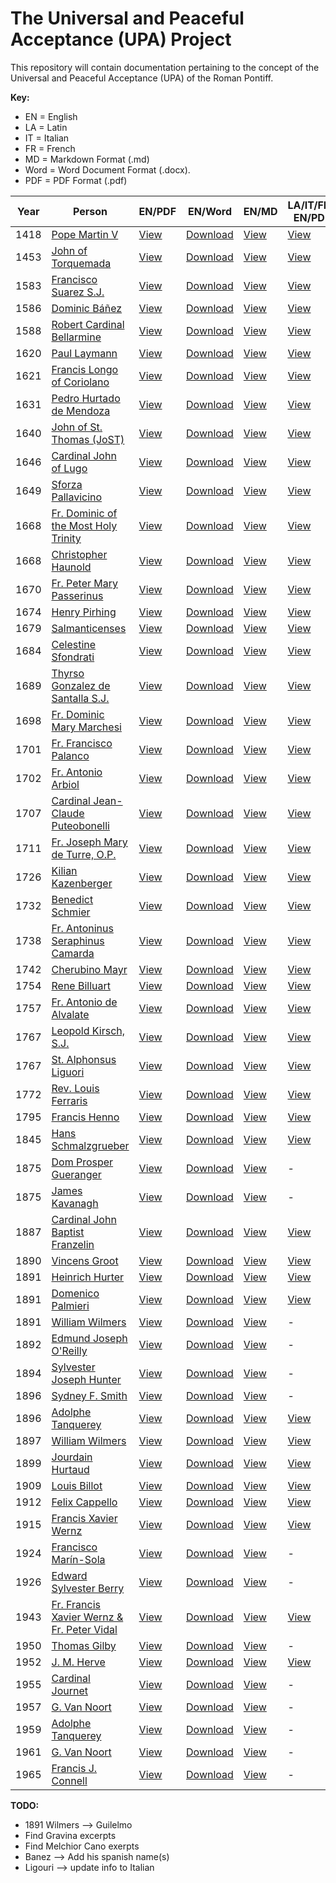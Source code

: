 # The Universal and Peaceful Acceptance (UPA) Project

This repository will contain documentation pertaining to the concept of the Universal and Peaceful Acceptance (UPA) of the Roman Pontiff.

**Key:** 
- EN = English
- LA = Latin
- IT = Italian
- FR = French
- MD = Markdown Format (.md)
- Word = Word Document Format (.docx).
- PDF = PDF Format (.pdf)

| Year | Person       | EN/PDF | EN/Word | EN/MD | LA/IT/FR-EN/PDF | LA/IT/FR-EN/Word | Source |
|-------|--------------|--------|---------|-------|-----------|------------|--------|
| 1418  | [Pope Martin V](https://github.com/TreadingTheTiber/UPA/tree/main/1418%20Pope%20Martin%20V) | [View](https://github.com/TreadingTheTiber/UPA/blob/main/1418%20Pope%20Martin%20V/1418_Pope_Martin_EN.pdf) | [Download](https://github.com/TreadingTheTiber/UPA/raw/refs/heads/main/1418%20Pope%20Martin%20V/1418_Pope_Martin_EN.docx) | [View](https://github.com/TreadingTheTiber/UPA/blob/main/1418%20Pope%20Martin%20V/1418_Pope_Martin_EN.md) | [View](https://github.com/TreadingTheTiber/UPA/blob/main/1418%20Pope%20Martin%20V/1418_Pope_Martin_LA_EN.pdf) | [Download](https://github.com/TreadingTheTiber/UPA/raw/refs/heads/main/1418%20Pope%20Martin%20V/1418_Pope_Martin_LA_EN.docx) | [View](https://archive.org/details/04672031.4.emory.edu/page/667/mode/2up?view=theater) |
| 1453  | [John of Torquemada](https://github.com/TreadingTheTiber/UPA/tree/main/1453%20Turrecremata) | [View](https://github.com/TreadingTheTiber/UPA/blob/main/1453%20Turrecremata/1453_Turrecremata_EN.pdf) | [Download](https://github.com/TreadingTheTiber/UPA/raw/refs/heads/main/1453%20Turrecremata/1453_Turrecremata_EN.docx) | [View](https://github.com/TreadingTheTiber/UPA/blob/main/1453%20Turrecremata/1453_Turrecremata_EN.md) | [View](https://github.com/TreadingTheTiber/UPA/blob/main/1453%20Turrecremata/1453_Turrecremata_LA_EN.pdf) | [Download](https://github.com/TreadingTheTiber/UPA/raw/refs/heads/main/1453%20Turrecremata/1453_Turrecremata_LA_EN.docx) | [View](https://archive.org/details/bub_gb_GWP6pAt-ctEC/page/n779/mode/2up?view=theater) |
| 1583  | [Francisco Suarez S.J.](https://github.com/TreadingTheTiber/UPA/tree/main/1583%20Suarez) | [View](https://github.com/TreadingTheTiber/UPA/blob/main/1583%20Suarez/1583_Suarez_EN.pdf) | [Download](https://github.com/TreadingTheTiber/UPA/raw/refs/heads/main/1583%20Suarez/1583_Suarez_EN.docx) | [View](https://github.com/TreadingTheTiber/UPA/blob/main/1583%20Suarez/1583_Suarez_EN.md) | [View](https://github.com/TreadingTheTiber/UPA/blob/main/1583%20Suarez/1583_Suarez_LA_EN.pdf) | [Download](https://github.com/TreadingTheTiber/UPA/raw/refs/heads/main/1583%20Suarez/1583_Suarez_LA_EN.docx) | [View](https://www.google.com/books/edition/R_p_Francisci_Suarez_Opera_omnia/aCcNAAAAYAAJ?hl=en&gbpv=1&pg=PA161&printsec=frontcover) |
| 1586  | [Dominic Báñez](https://github.com/TreadingTheTiber/UPA/tree/main/1586%20Banez) | [View](https://github.com/TreadingTheTiber/UPA/blob/main/1586%20Banez/1586_Banzez_EN.pdf) | [Download](https://github.com/TreadingTheTiber/UPA/raw/refs/heads/main/1586%20Banez/1586_Banzez_EN.docx) | [View](https://github.com/TreadingTheTiber/UPA/blob/main/1586%20Banez/1586_Banzez_EN.md) | [View](https://github.com/TreadingTheTiber/UPA/blob/main/1586%20Banez/1586_Banzez_LA_EN.pdf) | [Download](https://github.com/TreadingTheTiber/UPA/raw/refs/heads/main/1586%20Banez/1586_Banzez_LA_EN.docx) | [View](https://www.google.com/books/edition/Commentaria_in_Secumdam_Secundae_D_Thoma/q3PKIqSVbn4C?hl=en&gbpv=1&pg=PA127&printsec=frontcover) |
| 1588  | [Robert Cardinal Bellarmine](https://github.com/TreadingTheTiber/UPA/tree/main/1588%20Bellarmine) | [View](https://github.com/TreadingTheTiber/UPA/blob/main/1588%20Bellarmine/1588_Bellarmine_EN.pdf) | [Download](https://github.com/TreadingTheTiber/UPA/raw/refs/heads/main/1588%20Bellarmine/1588_Bellarmine_EN.docx) | [View](https://github.com/TreadingTheTiber/UPA/blob/main/1588%20Bellarmine/1588_Bellarmine_EN.md) | [View](https://github.com/TreadingTheTiber/UPA/blob/main/1588%20Bellarmine/1588_Bellarmine_LA_EN.pdf) | [Download](https://github.com/TreadingTheTiber/UPA/raw/refs/heads/main/1588%20Bellarmine/1588_Bellarmine_LA_EN.docx) | [View](https://www.google.com/books/edition/4_De_controversiis/XDkAAAAAYAAJ?hl=en&gbpv=1&pg=PA491&printsec=frontcover) |
| 1620  | [Paul Laymann](https://github.com/TreadingTheTiber/UPA/tree/main/1620%20Laymann) | [View](https://github.com/TreadingTheTiber/UPA/blob/main/1620%20Laymann/1620_Laymann_EN.pdf) | [Download](https://github.com/TreadingTheTiber/UPA/raw/refs/heads/main/1620%20Laymann/1620_Laymann_EN.docx) | [View](https://github.com/TreadingTheTiber/UPA/blob/main/1620%20Laymann/1620_Laymann_EN.md) | [View](https://github.com/TreadingTheTiber/UPA/blob/main/1620%20Laymann/1620_Laymann_LA_EN.pdf) | [Download](https://github.com/TreadingTheTiber/UPA/raw/refs/heads/main/1620%20Laymann/1620_Laymann_LA_EN.docx) | [View](https://www.google.com/books/edition/Quaestiones_Canonicae_De_Praelatorum_Ecc/jjFFAAAAcAAJ?hl=en&gbpv=1&pg=PA23&printsec=frontcover) |
| 1621  | [Francis Longo of Coriolano](https://github.com/TreadingTheTiber/UPA/tree/main/1621%20Coriolano) | [View](https://github.com/TreadingTheTiber/UPA/blob/main/1621%20Coriolano/1621_Coriolano_EN.pdf) | [Download](https://github.com/TreadingTheTiber/UPA/raw/refs/heads/main/1621%20Coriolano/1621_Coriolano_EN.docx) | [View](https://github.com/TreadingTheTiber/UPA/blob/main/1621%20Coriolano/1621_Coriolano_EN.md) | [View](https://github.com/TreadingTheTiber/UPA/blob/main/1621%20Coriolano/1621_Coriolano_LA_EN.pdf) | [Download](https://github.com/TreadingTheTiber/UPA/raw/refs/heads/main/1621%20Coriolano/1621_Coriolano_LA_EN.docx) | [View](https://www.google.com/books/edition/Summa_conciliorum_omnium_quae_a_sancto_P/LpGGFUiX8egC?hl=en&gbpv=1&pg=PA82&printsec=frontcover) |
| 1631  | [Pedro Hurtado de Mendoza](https://github.com/TreadingTheTiber/UPA/tree/main/1631%20Hurtado) | [View](https://github.com/TreadingTheTiber/UPA/blob/main/1631%20Hurtado/1631_Hurtado_EN.pdf) | [Download](https://github.com/TreadingTheTiber/UPA/raw/refs/heads/main/1631%20Hurtado/1631_Hurtado_EN.docx) | [View](https://github.com/TreadingTheTiber/UPA/blob/main/1631%20Hurtado/1631_Hurtado_EN.md) | [View](https://github.com/TreadingTheTiber/UPA/blob/main/1631%20Hurtado/1631_Hurtado_LA_EN.pdf) | [Download](https://github.com/TreadingTheTiber/UPA/raw/refs/heads/main/1631%20Hurtado/1631_Hurtado_LA_EN.docx) | [View](https://books.google.com/books/download/Petri_Hurtado_de_Mendoza_Scholasticae_et.pdf?id=f-lyKzvP8LYC&output=pdf&sig=ACfU3U0QAPofnhJF6P-VU8kIOtEdNqJNxw) |
| 1640  | [John of St. Thomas (JoST)](https://github.com/TreadingTheTiber/UPA/tree/main/1640%20JoST) | [View](https://github.com/TreadingTheTiber/UPA/blob/main/1640%20JoST/1640_JoST_EN.pdf) | [Download](https://github.com/TreadingTheTiber/UPA/raw/refs/heads/main/1640%20JoST/1640_JoST_EN.docx) | [View](https://github.com/TreadingTheTiber/UPA/blob/main/1640%20JoST/1640_JoST_EN.md) | [View](https://github.com/TreadingTheTiber/UPA/blob/main/1640%20JoST/1640_JoST_LA_EN.pdf) | [Download](https://github.com/TreadingTheTiber/UPA/raw/refs/heads/main/1640%20JoST/1640_JoST_LA_EN.docx) | [View](https://isidore.co/calibre#book_id=8948&library_id=CalibreLibrary&panel=book_details) |
| 1646  | [Cardinal John of Lugo](https://github.com/TreadingTheTiber/UPA/tree/main/1646%20De%20Lugo) | [View](https://github.com/TreadingTheTiber/UPA/blob/main/1646%20De%20Lugo/1646_Lugo_EN.pdf) | [Download](https://github.com/TreadingTheTiber/UPA/raw/refs/heads/main/1646%20De%20Lugo/1646_Lugo_EN.docx) | [View](https://github.com/TreadingTheTiber/UPA/blob/main/1646%20De%20Lugo/1646_Lugo_EN.md) | [View](https://github.com/TreadingTheTiber/UPA/blob/main/1646%20De%20Lugo/1646_Lugo_LA_EN.pdf) | [Download](https://github.com/TreadingTheTiber/UPA/raw/refs/heads/main/1646%20De%20Lugo/1646_Lugo_LA_EN.docx) | [View](https://www.google.com/books/edition/Joannis_de_Lugo_Opera_Omnia_Theologica_q/nEy91kYT78gC?hl=en&gbpv=1&bsq=Martini) |
| 1649  | [Sforza Pallavicino](https://github.com/TreadingTheTiber/UPA/tree/main/1649%20Pallavicino) | [View](https://github.com/TreadingTheTiber/UPA/blob/main/1649%20Pallavicino/1649_Pallavicino_EN.pdf) | [Download](https://github.com/TreadingTheTiber/UPA/raw/refs/heads/main/1649%20Pallavicino/1649_Pallavicino_EN.docx) | [View](https://github.com/TreadingTheTiber/UPA/blob/main/1649%20Pallavicino/1649_Pallavicino_EN.md) | [View](https://github.com/TreadingTheTiber/UPA/blob/main/1649%20Pallavicino/1649_Pallavicino_LA_EN.pdf) | [Download](https://github.com/TreadingTheTiber/UPA/raw/refs/heads/main/1649%20Pallavicino/1649_Pallavicino_LA_EN.docx) | [View](https://www.google.com/books/edition/Assertiones_theologicae/Pi5AAAAAcAAJ?hl=en&gbpv=1&pg=PA177&printsec=frontcover) |
| 1668  | [Fr. Dominic of the Most Holy Trinity](https://github.com/TreadingTheTiber/UPA/tree/main/1668%20Dominico) | [View](https://github.com/TreadingTheTiber/UPA/blob/main/1668%20Dominico/1668_Dominico_EN.pdf) | [Download](https://github.com/TreadingTheTiber/UPA/raw/refs/heads/main/1668%20Dominico/1668_Dominico_EN.docx) | [View](https://github.com/TreadingTheTiber/UPA/blob/main/1668%20Dominico/1668_Dominico_EN.md) | [View](https://github.com/TreadingTheTiber/UPA/blob/main/1668%20Dominico/1668_Dominico_LA_EN.pdf) | [Download](https://github.com/TreadingTheTiber/UPA/raw/refs/heads/main/1668%20Dominico/1668_Dominico_LA_EN.docx) | [View](https://www.google.com/books/edition/Bibliotheca_theologica/ihC0SLSmCXwC?hl=en&gbpv=1&pg=PA214&printsec=frontcover) |
| 1668  | [Christopher Haunold](https://github.com/TreadingTheTiber/UPA/tree/main/1668%20Haunold) | [View](https://github.com/TreadingTheTiber/UPA/blob/main/1668%20Haunold/1668_Haunold_EN.pdf) | [Download](https://github.com/TreadingTheTiber/UPA/raw/refs/heads/main/1668%20Haunold/1668_Haunold_EN.docx) | [View](https://github.com/TreadingTheTiber/UPA/blob/main/1668%20Haunold/1668_Haunold_EN.md) | [View](https://github.com/TreadingTheTiber/UPA/blob/main/1668%20Haunold/1668_Haunold_LA_EN.pdf) | [Download](https://github.com/TreadingTheTiber/UPA/raw/refs/heads/main/1668%20Haunold/1668_Haunold_LA_EN.docx) | [View](https://www.google.com/books/edition/Theologiae_speculatiuae_scholasticis_pra/9Su7UBODULYC?hl=en&gbpv=1&pg=PA351&printsec=frontcover) |
| 1670  | [Fr. Peter Mary Passerinus](https://github.com/TreadingTheTiber/UPA/tree/main/1670%20Passerinus) | [View](https://github.com/TreadingTheTiber/UPA/blob/main/1670%20Passerinus/1670_Passerinus_EN.pdf) | [Download](https://github.com/TreadingTheTiber/UPA/raw/refs/heads/main/1670%20Passerinus/1670_Passerinus_EN.docx) | [View](https://github.com/TreadingTheTiber/UPA/blob/main/1670%20Passerinus/1670_Passerinus_EN.md) | [View](https://github.com/TreadingTheTiber/UPA/blob/main/1670%20Passerinus/1670_Passerinus_LA_EN.pdf) | [Download](https://github.com/TreadingTheTiber/UPA/raw/refs/heads/main/1670%20Passerinus/1670_Passerinus_LA_EN.docx) | [View](https://www.digitale-sammlungen.de/en/view/bsb10489092?page=166,167) |
| 1674  | [Henry Pirhing](https://github.com/TreadingTheTiber/UPA/tree/main/1674%20Pirhing) | [View](https://github.com/TreadingTheTiber/UPA/blob/main/1674%20Pirhing/1674_Pirling_EN.pdf) | [Download](https://github.com/TreadingTheTiber/UPA/raw/refs/heads/main/1674%20Pirhing/1674_Pirling_EN.docx) | [View](https://github.com/TreadingTheTiber/UPA/blob/main/1674%20Pirhing/1674_Pirling_EN.md) | [View](https://github.com/TreadingTheTiber/UPA/blob/main/1674%20Pirhing/1674_Pirling_LA_EN.pdf) | [Download](https://github.com/TreadingTheTiber/UPA/raw/refs/heads/main/1674%20Pirhing/1674_Pirling_LA_EN.docx) | [View](https://mdz-nbn-resolving.de/details:bsb11198649) |
| 1679  | [Salmanticenses](https://github.com/TreadingTheTiber/UPA/tree/main/1679%20Salmanticenses) | [View](https://github.com/TreadingTheTiber/UPA/blob/main/1679%20Salmanticenses/1679_Salmanticenses_EN.pdf) | [Download](https://github.com/TreadingTheTiber/UPA/raw/refs/heads/main/1679%20Salmanticenses/1679_Salmanticenses_EN.docx) | [View](https://github.com/TreadingTheTiber/UPA/blob/main/1679%20Salmanticenses/1679_Salmanticenses_EN.md) | [View](https://github.com/TreadingTheTiber/UPA/blob/main/1679%20Salmanticenses/1679_Salmanticenses_LA_EN.pdf) | [Download](https://github.com/TreadingTheTiber/UPA/raw/refs/heads/main/1679%20Salmanticenses/1679_Salmanticenses_LA_EN.docx) | [View](https://archive.org/details/collegiisalmanti11anto/page/260/mode/2up?view=theater) |
| 1684  | [Celestine Sfondrati](https://github.com/TreadingTheTiber/UPA/tree/main/1684%20Sfondrati) | [View](https://github.com/TreadingTheTiber/UPA/blob/main/1684%20Sfondrati/1684_Celestino_EN.pdf) | [Download](https://github.com/TreadingTheTiber/UPA/raw/refs/heads/main/1684%20Sfondrati/1684_Celestino_EN.docx) | [View](https://github.com/TreadingTheTiber/UPA/blob/main/1684%20Sfondrati/1684_Celestino_EN.md) | [View](https://github.com/TreadingTheTiber/UPA/blob/main/1684%20Sfondrati/1684_Celestino_LA_EN.pdf) | [Download](https://github.com/TreadingTheTiber/UPA/raw/refs/heads/main/1684%20Sfondrati/1684_Celestino_LA_EN.docx) | [View](https://archive.org/details/ita-bnc-mag-00002600-001/page/554/mode/2up?view=theater) |
| 1689  | [Thyrso Gonzalez de Santalla S.J.](https://github.com/TreadingTheTiber/UPA/tree/main/1689%20Santall) | [View](https://github.com/TreadingTheTiber/UPA/blob/main/1689%20Santall/1689_Santall_EN.pdf) | [Download](https://github.com/TreadingTheTiber/UPA/raw/refs/heads/main/1689%20Santall/1689_Santall_EN.docx) | [View](https://github.com/TreadingTheTiber/UPA/blob/main/1689%20Santall/1689_Santall_EN.md) | [View](https://github.com/TreadingTheTiber/UPA/blob/main/1689%20Santall/1689_Santall_LA_EN.pdf) | [Download](https://github.com/TreadingTheTiber/UPA/raw/refs/heads/main/1689%20Santall/1689_Santall_LA_EN.docx) | [View](https://play.google.com/books/reader?id=_RS4MjanzvsC&pg=GBS.PA126&hl=en) |
| 1698  | [Fr. Dominic Mary Marchesi](https://github.com/TreadingTheTiber/UPA/tree/main/1698%20Marchesius) | [View](https://github.com/TreadingTheTiber/UPA/blob/main/1698%20Marchesius/1698_Marchesius_EN.pdf) | [Download](https://github.com/TreadingTheTiber/UPA/raw/refs/heads/main/1698%20Marchesius/1698_Marchesius_EN.docx) | [View](https://github.com/TreadingTheTiber/UPA/blob/main/1698%20Marchesius/1698_Marchesius_EN.md) | [View](https://github.com/TreadingTheTiber/UPA/blob/main/1698%20Marchesius/1698_Marchesius_LA_EN.pdf) | [Download](https://github.com/TreadingTheTiber/UPA/raw/refs/heads/main/1698%20Marchesius/1698_Marchesius_LA_EN.docx) | [View](https://archive.org/details/bub_gb_XcEZHlb2lWoC/page/800/mode/2up) |
| 1701  | [Fr. Francisco Palanco](https://github.com/TreadingTheTiber/UPA/tree/main/1701%20Palanco) | [View](https://github.com/TreadingTheTiber/UPA/blob/main/1701%20Palanco/1701_Palanco_EN.pdf) | [Download](https://github.com/TreadingTheTiber/UPA/raw/refs/heads/main/1701%20Palanco/1701_Palanco_EN.docx) | [View](https://github.com/TreadingTheTiber/UPA/blob/main/1701%20Palanco/1701_Palanco_EN.md) | [View](https://github.com/TreadingTheTiber/UPA/blob/main/1701%20Palanco/1701_Palanco_LA_EN.pdf) | [Download](https://github.com/TreadingTheTiber/UPA/raw/refs/heads/main/1701%20Palanco/1701_Palanco_LA_EN.docx) | [View](https://www.google.com/books/edition/Tractatus_de_fide_theologica_In_2_2_Div/quKbLSwe25sC?hl=en&gbpv=1&dq=pacificam%20acceptationem&pg=PA309&printsec=frontcover) |
| 1702  | [Fr. Antonio Arbiol](https://github.com/TreadingTheTiber/UPA/tree/main/1702%20Arbiol) | [View](https://github.com/TreadingTheTiber/UPA/blob/main/1702%20Arbiol/1702_Arbiol_EN.pdf) | [Download](https://github.com/TreadingTheTiber/UPA/raw/refs/heads/main/1702%20Arbiol/1702_Arbiol_EN.docx) | [View](https://github.com/TreadingTheTiber/UPA/blob/main/1702%20Arbiol/1702_Arbiol_EN.md) | [View](https://github.com/TreadingTheTiber/UPA/blob/main/1702%20Arbiol/1702_Arbiol_LA_EN.pdf) | [Download](https://github.com/TreadingTheTiber/UPA/raw/refs/heads/main/1702%20Arbiol/1702_Arbiol_LA_EN.docx) | [View](https://www.google.com/books/edition/Selectae_disputationes_scholasticae_et_d/FZF1hFO76n8C?hl=en&gbpv=1&pg=PA73&printsec=frontcover) |
| 1707  | [Cardinal Jean-Claude Puteobonelli](https://github.com/TreadingTheTiber/UPA/tree/main/1707%20Puteobonelli) | [View](https://github.com/TreadingTheTiber/UPA/blob/main/1707%20Puteobonelli/1707_Puteobonelli_EN.pdf) | [Download](https://github.com/TreadingTheTiber/UPA/raw/refs/heads/main/1707%20Puteobonelli/1707_Puteobonelli_EN.docx) | [View](https://github.com/TreadingTheTiber/UPA/blob/main/1707%20Puteobonelli/1707_Puteobonelli_EN.md) | [View](https://github.com/TreadingTheTiber/UPA/blob/main/1707%20Puteobonelli/1707_Puteobonelli_LA_EN.pdf) | [Download](https://github.com/TreadingTheTiber/UPA/raw/refs/heads/main/1707%20Puteobonelli/1707_Puteobonelli_LA_EN.docx) | [View](https://www.google.com/books/edition/D_Ioannis_Claudii_Puteobonelli_In_primam/3I_78WswdHAC?hl=en&gbpv=1&dq=pacificam%20acceptationem%20Suarez&pg=PA241&printsec=frontcover) |
| 1711  | [Fr. Joseph Mary de Turre, O.P.](https://github.com/TreadingTheTiber/UPA/tree/main/1711%20Turre) | [View](https://github.com/TreadingTheTiber/UPA/blob/main/1711%20Turre/1711_Turre_EN.pdf) | [Download](https://github.com/TreadingTheTiber/UPA/raw/refs/heads/main/1711%20Turre/1711_Turre_EN.docx) | [View](https://github.com/TreadingTheTiber/UPA/blob/main/1711%20Turre/1711_Turre_EN.md) | [View](https://github.com/TreadingTheTiber/UPA/blob/main/1711%20Turre/1711_Turre_LA_EN.pdf) | [Download](https://github.com/TreadingTheTiber/UPA/raw/refs/heads/main/1711%20Turre/1711_Turre_LA_EN.docx) | [View](https://www.google.com/books/edition/Institutionum_ad_verbi_Dei_scripti_intel/y2oJseex0_AC?hl=en&gbpv=1&dq=pacificam%20acceptationem&pg=PA173&printsec=frontcover) |
| 1726  | [Kilian Kazenberger](https://github.com/TreadingTheTiber/UPA/tree/main/1726%20Kazenberger) | [View](https://github.com/TreadingTheTiber/UPA/blob/main/1726%20Kazenberger/1726_Kazenberger_EN.pdf) | [Download](https://github.com/TreadingTheTiber/UPA/raw/refs/heads/main/1726%20Kazenberger/1726_Kazenberger_EN.docx) | [View](https://github.com/TreadingTheTiber/UPA/blob/main/1726%20Kazenberger/1726_Kazenberger_EN.md) | [View](https://github.com/TreadingTheTiber/UPA/blob/main/1726%20Kazenberger/1726_Kazenberger_LA_EN.pdf) | [Download](https://github.com/TreadingTheTiber/UPA/raw/refs/heads/main/1726%20Kazenberger/1726_Kazenberger_LA_EN.docx) | [View](https://books.google.com/books?id=M8IvAAAAYAAJ&pg=PA77) |
| 1732  | [Benedict Schmier](https://github.com/TreadingTheTiber/UPA/tree/main/1732%20Schmier) | [View](https://github.com/TreadingTheTiber/UPA/blob/main/1732%20Schmier/1732_Schmier_EN.pdf) | [Download](https://github.com/TreadingTheTiber/UPA/raw/refs/heads/main/1732%20Schmier/1732_Schmier_EN.docx) | [View](https://github.com/TreadingTheTiber/UPA/blob/main/1732%20Schmier/1732_Schmier_EN.md) | [View](https://github.com/TreadingTheTiber/UPA/blob/main/1732%20Schmier/1732_Schmier_LA_EN.pdf) | [Download](https://github.com/TreadingTheTiber/UPA/raw/refs/heads/main/1732%20Schmier/1732_Schmier_LA_EN.docx) | [View](https://www.google.com/books/edition/Ecclesia_Christi_in_terris_militans_seu/ESNUAAAAcAAJ?hl=en&gbpv=1&pg=PA228&printsec=frontcover) |
| 1738  | [Fr. Antoninus Seraphinus Camarda](https://github.com/TreadingTheTiber/UPA/tree/main/1738%20Camarda) | [View](https://github.com/TreadingTheTiber/UPA/blob/main/1738%20Camarda/1738_Camarda_EN.pdf) | [Download](https://github.com/TreadingTheTiber/UPA/raw/refs/heads/main/1738%20Camarda/1738_Camarda_EN.docx) | [View](https://github.com/TreadingTheTiber/UPA/blob/main/1738%20Camarda/1738_Camarda_EN.md) | [View](https://github.com/TreadingTheTiber/UPA/blob/main/1738%20Camarda/1738_Camarda_LA_EN.pdf) | [Download](https://github.com/TreadingTheTiber/UPA/raw/refs/heads/main/1738%20Camarda/1738_Camarda_LA_EN.docx) | [View](https://www.digitale-sammlungen.de/en/view/bsb10488411) |
| 1742  | [Cherubino Mayr](https://github.com/TreadingTheTiber/UPA/tree/main/1742%20Mayr) | [View](https://github.com/TreadingTheTiber/UPA/blob/main/1742%20Mayr/1742_Cherubino_EN.pdf) | [Download](https://github.com/TreadingTheTiber/UPA/raw/refs/heads/main/1742%20Mayr/1742_Cherubino_EN.docx) | [View](https://github.com/TreadingTheTiber/UPA/blob/main/1742%20Mayr/1742_Cherubino_EN.md) | [View](https://github.com/TreadingTheTiber/UPA/blob/main/1742%20Mayr/1742_Cherubino_LA_EN.pdf) | [Download](https://github.com/TreadingTheTiber/UPA/raw/refs/heads/main/1742%20Mayr/1742_Cherubino_LA_EN.docx) | [View](https://www.digitale-sammlungen.de/en/details/bsb10489566) |
| 1754  | [Rene Billuart](https://github.com/TreadingTheTiber/UPA/tree/main/1754%20Billuart) | [View](https://github.com/TreadingTheTiber/UPA/blob/main/1754%20Billuart/1754_Billuart_EN.pdf) | [Download](https://github.com/TreadingTheTiber/UPA/raw/refs/heads/main/1754%20Billuart/1754_Billuart_EN.docx) | [View](https://github.com/TreadingTheTiber/UPA/blob/main/1754%20Billuart/1754_Billuart_EN.md) | [View](https://github.com/TreadingTheTiber/UPA/blob/main/1754%20Billuart/1754_Billuart_LA_EN.pdf) | [Download](https://github.com/TreadingTheTiber/UPA/raw/refs/heads/main/1754%20Billuart/1754_Billuart_LA_EN.docx) | [View](https://www.google.com/books/edition/Summa_S_Thomae_sive_cursus_theologiae/olylEC32KEsC?hl=en&gbpv=1&pg=PA99&printsec=frontcover) |
| 1757  | [Fr. Antonio de Alvalate](https://github.com/TreadingTheTiber/UPA/tree/main/1757%20Alvalate) | [View](https://github.com/TreadingTheTiber/UPA/blob/main/1757%20Alvalate/1757_Alvalate_EN.pdf) | [Download](https://github.com/TreadingTheTiber/UPA/raw/refs/heads/main/1757%20Alvalate/1757_Alvalate_EN.docx) | [View](https://github.com/TreadingTheTiber/UPA/blob/main/1757%20Alvalate/1757_Alvalate_EN.md) | [View](https://github.com/TreadingTheTiber/UPA/blob/main/1757%20Alvalate/1757_Alvalate_LA_EN.pdf) | [Download](https://github.com/TreadingTheTiber/UPA/raw/refs/heads/main/1757%20Alvalate/1757_Alvalate_LA_EN.docx) | [View](https://www.google.com/books/edition/Cursus_Theologicus_juxta_mentem_Doct_Joa/6pHKt8ugfpIC?hl=en&gbpv=1&pg=PA300&printsec=frontcover) |
| 1767  | [Leopold Kirsch, S.J.](https://github.com/TreadingTheTiber/UPA/tree/main/1767%20Kirsch) | [View](https://github.com/TreadingTheTiber/UPA/blob/main/1767%20Kirsch/1767_Kirsch_EN.pdf) | [Download](https://github.com/TreadingTheTiber/UPA/raw/refs/heads/main/1767%20Kirsch/1767_Kirsch_EN.docx) | [View](https://github.com/TreadingTheTiber/UPA/blob/main/1767%20Kirsch/1767_Kirsch_EN.md) | [View](https://github.com/TreadingTheTiber/UPA/blob/main/1767%20Kirsch/1767_Kirsch_LA_EN.pdf) | [Download](https://github.com/TreadingTheTiber/UPA/raw/refs/heads/main/1767%20Kirsch/1767_Kirsch_LA_EN.docx) | [View](https://www.google.com/books/edition/Tractatus_Theologicus_De_Virtutibus_Theo/ET5dAAAAcAAJ?hl=en&gbpv=1&pg=PA104&printsec=frontcover) |
| 1767  | [St. Alphonsus Liguori](https://github.com/TreadingTheTiber/UPA/tree/main/1767%20Liguori) | [View](https://github.com/TreadingTheTiber/UPA/blob/main/1767%20Liguori/1767_Ligouri_EN.pdf) | [Download](https://github.com/TreadingTheTiber/UPA/raw/refs/heads/main/1767%20Liguori/1767_Ligouri_EN.docx) | [View](https://github.com/TreadingTheTiber/UPA/blob/main/1767%20Liguori/1767_Ligouri_EN.md) | [View](https://github.com/TreadingTheTiber/UPA/blob/main/1767%20Liguori/1767_Ligouri_LA_EN.pdf) | [Download](https://github.com/TreadingTheTiber/UPA/raw/refs/heads/main/1767%20Liguori/1767_Ligouri_LA_EN.docx) | [View](https://www.google.com/books/edition/Verit%C3%A0_della_fede_Opera_data_fuori_dall/In3wgpb6mLoC?hl=en&gbpv=1&pg=PA99&printsec=frontcover) |
| 1772  | [Rev. Louis Ferraris](https://github.com/TreadingTheTiber/UPA/tree/main/1772%20Ferraris) | [View](https://github.com/TreadingTheTiber/UPA/blob/main/1772%20Ferraris/1772_Ferraris_EN.pdf) | [Download](https://github.com/TreadingTheTiber/UPA/raw/refs/heads/main/1772%20Ferraris/1772_Ferraris_EN.docx) | [View](https://github.com/TreadingTheTiber/UPA/blob/main/1772%20Ferraris/1772_Ferraris_EN.md) | [View](https://github.com/TreadingTheTiber/UPA/blob/main/1772%20Ferraris/1772_Ferraris_LA_EN.pdf) | [Download](https://github.com/TreadingTheTiber/UPA/raw/refs/heads/main/1772%20Ferraris/1772_Ferraris_LA_EN.docx) | [View](https://archive.org/details/bub_gb_qN_GNY4BWxYC/page/38/mode/2up) |
| 1795  | [Francis Henno](https://github.com/TreadingTheTiber/UPA/tree/main/1795%20Henno) | [View](https://github.com/TreadingTheTiber/UPA/blob/main/1795%20Henno/1795_Henno_EN.pdf) | [Download](https://github.com/TreadingTheTiber/UPA/raw/refs/heads/main/1795%20Henno/1795_Henno_EN.docx) | [View](https://github.com/TreadingTheTiber/UPA/blob/main/1795%20Henno/1795_Henno_EN.md) | [View](https://github.com/TreadingTheTiber/UPA/blob/main/1795%20Henno/1795_Henno_LA_EN.pdf) | [Download](https://github.com/TreadingTheTiber/UPA/raw/refs/heads/main/1795%20Henno/1795_Henno_LA_EN.docx) | [View](https://www.google.com/books/edition/R_P_F_Francisci_Henno_Theologia_dogm_mor/HblTUSfaCJ4C?hl=en&gbpv=1&dq=Utrum%20credant%20quod%20Papa%20canonice%20electus%2C%20qui%20pro%20temper%20fuerit&pg=PA290&printsec=frontcover) |
| 1845  | [Hans Schmalzgrueber](https://github.com/TreadingTheTiber/UPA/tree/main/1845%20Schmalzgrueber) | [View](https://github.com/TreadingTheTiber/UPA/blob/main/1845%20Schmalzgrueber/1845_Schmalzgrueber_EN.pdf) | [Download](https://github.com/TreadingTheTiber/UPA/raw/refs/heads/main/1845%20Schmalzgrueber/1845_Schmalzgrueber_EN.docx) | [View](https://github.com/TreadingTheTiber/UPA/blob/main/1845%20Schmalzgrueber/1845_Schmalzgrueber_EN.md) | [View](https://github.com/TreadingTheTiber/UPA/blob/main/1845%20Schmalzgrueber/1845_Schmalzgrueber_LA_EN.pdf) | [Download](https://github.com/TreadingTheTiber/UPA/raw/refs/heads/main/1845%20Schmalzgrueber/1845_Schmalzgrueber_LA_EN.docx) | [View](https://archive.org/details/pt1jusecclesiast01schm/page/376/mode/2up) |
| 1875  | [Dom Prosper Gueranger](https://github.com/TreadingTheTiber/UPA/tree/main/1875%20Gueranger) | [View](https://github.com/TreadingTheTiber/UPA/blob/main/1875%20Gueranger/1875_Gueranger_EN.pdf) | [Download](https://github.com/TreadingTheTiber/UPA/raw/refs/heads/main/1875%20Gueranger/1875_Gueranger_EN.docx) | [View](https://github.com/TreadingTheTiber/UPA/blob/main/1875%20Gueranger/1875_Gueranger_EN.md) | - | - | [View](https://archive.org/details/V12TheLiturgicalYear/page/247/mode/2up) |
| 1875  | [James Kavanagh](https://github.com/TreadingTheTiber/UPA/tree/main/1875%20Kavanagh) | [View](https://github.com/TreadingTheTiber/UPA/blob/main/1875%20Kavanagh/1875_Kavanaugh_EN.pdf) | [Download](https://github.com/TreadingTheTiber/UPA/raw/refs/heads/main/1875%20Kavanagh/1875_Kavanaugh_EN.docx) | [View](https://github.com/TreadingTheTiber/UPA/blob/main/1875%20Kavanagh/1875_Kavanaugh_EN.md) | - | - | [View](https://archive.org/details/a622756500kavauoft/page/54/mode/2up) |
| 1887  | [Cardinal John Baptist Franzelin](https://github.com/TreadingTheTiber/UPA/tree/main/1887%20Franzelin) | [View](https://github.com/TreadingTheTiber/UPA/blob/main/1887%20Franzelin/1887_Franzelin_EN.pdf) | [Download](https://github.com/TreadingTheTiber/UPA/raw/refs/heads/main/1887%20Franzelin/1887_Franzelin_EN.docx) | [View](https://github.com/TreadingTheTiber/UPA/blob/main/1887%20Franzelin/1887_Franzelin_EN.md) | [View](https://github.com/TreadingTheTiber/UPA/blob/main/1887%20Franzelin/1887_Franzelin_LA_EN.pdf) | [Download](https://github.com/TreadingTheTiber/UPA/raw/refs/heads/main/1887%20Franzelin/1887_Franzelin_LA_EN.docx) | [View](https://www.google.com/books/edition/Ioannis_Bapt_Franzelin_theses_de_Ecclesi/eZFMAQAAMAAJ?hl=en&gbpv=1&pg=PA236&printsec=frontcover) |
| 1890  | [Vincens Groot](https://github.com/TreadingTheTiber/UPA/tree/main/1890%20Groot) | [View](https://github.com/TreadingTheTiber/UPA/blob/main/1890%20Groot/1890_Groot_EN.pdf) | [Download](https://github.com/TreadingTheTiber/UPA/raw/refs/heads/main/1890%20Groot/1890_Groot_EN.docx) | [View](https://github.com/TreadingTheTiber/UPA/blob/main/1890%20Groot/1890_Groot_EN.md) | [View](https://github.com/TreadingTheTiber/UPA/blob/main/1890%20Groot/1890_Groot_LA_EN.pdf) | [Download](https://github.com/TreadingTheTiber/UPA/raw/refs/heads/main/1890%20Groot/1890_Groot_LA_EN.docx) | [View](https://archive.org/details/summaapologetic1v2groo/page/n345/mode/2up?view=theater) |
| 1891  | [Heinrich Hurter](https://github.com/TreadingTheTiber/UPA/tree/main/1891%20Hurter) | [View](https://github.com/TreadingTheTiber/UPA/blob/main/1891%20Hurter/1891_Hurter_EN.pdf) | [Download](https://github.com/TreadingTheTiber/UPA/raw/refs/heads/main/1891%20Hurter/1891_Hurter_EN.docx) | [View](https://github.com/TreadingTheTiber/UPA/blob/main/1891%20Hurter/1891_Hurter_EN.md) | [View](https://github.com/TreadingTheTiber/UPA/blob/main/1891%20Hurter/1891_Hurter_LA_EN.pdf) | [Download](https://github.com/TreadingTheTiber/UPA/raw/refs/heads/main/1891%20Hurter/1891_Hurter_LA_EN.docx) | [View](https://archive.org/details/theologiaedogmat00hurt/page/302/mode/2up?view=theater&q=electos+) |
| 1891  | [Domenico Palmieri](https://github.com/TreadingTheTiber/UPA/tree/main/1891%20Palmieri) | [View](https://github.com/TreadingTheTiber/UPA/blob/main/1891%20Palmieri/1891_Palmieri_EN.pdf) | [Download](https://github.com/TreadingTheTiber/UPA/raw/refs/heads/main/1891%20Palmieri/1891_Palmieri_EN.docx) | [View](https://github.com/TreadingTheTiber/UPA/blob/main/1891%20Palmieri/1891_Palmieri_EN.md) | [View](https://github.com/TreadingTheTiber/UPA/blob/main/1891%20Palmieri/1891_Palmieri_LA_EN.pdf) | [Download](https://github.com/TreadingTheTiber/UPA/raw/refs/heads/main/1891%20Palmieri/1891_Palmieri_LA_EN.docx) | [View](https://archive.org/details/tractatusderoman00palm/page/220/mode/2up?view=theater) |
| 1891  | [William Wilmers](https://github.com/TreadingTheTiber/UPA/tree/main/1891%20Wilmers) | [View](https://github.com/TreadingTheTiber/UPA/blob/main/1891%20Wilmers/1891_Wilmers_EN.pdf) | [Download](https://github.com/TreadingTheTiber/UPA/raw/refs/heads/main/1891%20Wilmers/1891_Wilmers_EN.docx) | [View](https://github.com/TreadingTheTiber/UPA/blob/main/1891%20Wilmers/1891_Wilmers_EN.md) | - | - | [View](https://www.google.com/books/edition/Handbook_of_the_Christian_Religion_for_t/1bhUAAAAYAAJ?hl=en&gbpv=1&pg=PA95&printsec=frontcover) |
| 1892  | [Edmund Joseph O'Reilly](https://github.com/TreadingTheTiber/UPA/tree/main/1892%20O'Reilly) | [View](https://github.com/TreadingTheTiber/UPA/blob/main/1892%20O'Reilly/1892_Oreilly_EN.pdf) | [Download](https://github.com/TreadingTheTiber/UPA/raw/refs/heads/main/1892%20O'Reilly/1892_Oreilly_EN.docx) | [View](https://github.com/TreadingTheTiber/UPA/blob/main/1892%20O'Reilly/1892_Oreilly_EN.md) | - | - | [View](https://archive.org/details/relationsofchurc00orei/page/308/mode/2up) |
| 1894  | [Sylvester Joseph Hunter](https://github.com/TreadingTheTiber/UPA/tree/main/1894%20Hunter) | [View](https://github.com/TreadingTheTiber/UPA/blob/main/1894%20Hunter/1894_Hunter_EN.pdf) | [Download](https://github.com/TreadingTheTiber/UPA/raw/refs/heads/main/1894%20Hunter/1894_Hunter_EN.docx) | [View](https://github.com/TreadingTheTiber/UPA/blob/main/1894%20Hunter/1894_Hunter_EN.md) | - | - | [View](https://archive.org/details/OutlinesOfDogmaticTheologyVolume1/page/307/mode/2up) |
| 1896  | [Sydney F. Smith](https://github.com/TreadingTheTiber/UPA/tree/main/1896%20Smith) | [View](https://github.com/TreadingTheTiber/UPA/blob/main/1896%20Smith/1896_Smith_EN.pdf) | [Download](https://github.com/TreadingTheTiber/UPA/raw/refs/heads/main/1896%20Smith/1896_Smith_EN.docx) | [View](https://github.com/TreadingTheTiber/UPA/blob/main/1896%20Smith/1896_Smith_EN.md) | - | - | [View](https://archive.org/details/historicalpapers0004unse/page/6/mode/2up) |
| 1896  | [Adolphe Tanquerey](https://github.com/TreadingTheTiber/UPA/tree/main/1896%20Tanquerey) | [View](https://github.com/TreadingTheTiber/UPA/blob/main/1896%20Tanquerey/1896_Tanquerey_EN.pdf) | [Download](https://github.com/TreadingTheTiber/UPA/raw/refs/heads/main/1896%20Tanquerey/1896_Tanquerey_EN.docx) | [View](https://github.com/TreadingTheTiber/UPA/blob/main/1896%20Tanquerey/1896_Tanquerey_EN.md) | [View](https://github.com/TreadingTheTiber/UPA/blob/main/1896%20Tanquerey/1896_Tanquerey_LA_EN.pdf) | [Download](https://github.com/TreadingTheTiber/UPA/raw/refs/heads/main/1896%20Tanquerey/1896_Tanquerey_LA_EN.docx) | [View](https://www.google.com/books/edition/Synopsis_theologi%C3%A6_dogmatic%C3%A6_fundament/G2xHAAAAYAAJ?hl=en&gbpv=1&pg=PA522&printsec=frontcover) |
| 1897  | [William Wilmers](https://github.com/TreadingTheTiber/UPA/tree/main/1897%20Wilmers) | [View](https://github.com/TreadingTheTiber/UPA/blob/main/1897%20Wilmers/1897_Wilmers_EN.pdf) | [Download](https://github.com/TreadingTheTiber/UPA/raw/refs/heads/main/1897%20Wilmers/1897_Wilmers_EN.docx) | [View](https://github.com/TreadingTheTiber/UPA/blob/main/1897%20Wilmers/1897_Wilmers_EN.md) | [View](https://github.com/TreadingTheTiber/UPA/blob/main/1897%20Wilmers/1897_Wilmers_LA_EN.pdf) | [Download](https://github.com/TreadingTheTiber/UPA/raw/refs/heads/main/1897%20Wilmers/1897_Wilmers_LA_EN.docx) | [View](https://isidore.co/calibre#book_id=9650&library_id=CalibreLibrary&panel=book_details) |
| 1899  | [Jourdain Hurtaud](https://github.com/TreadingTheTiber/UPA/tree/main/1899%20Hurtaud) | [View](https://github.com/TreadingTheTiber/UPA/blob/main/1899%20Hurtaud/1899_Hurtaud_EN.pdf) | [Download](https://github.com/TreadingTheTiber/UPA/raw/refs/heads/main/1899%20Hurtaud/1899_Hurtaud_EN.docx) | [View](https://github.com/TreadingTheTiber/UPA/blob/main/1899%20Hurtaud/1899_Hurtaud_EN.md) | [View](https://github.com/TreadingTheTiber/UPA/blob/main/1899%20Hurtaud/1899_Hurtaud_FR_EN.pdf) | [Download](https://github.com/TreadingTheTiber/UPA/raw/refs/heads/main/1899%20Hurtaud/1899_Hurtaud_FR_EN.docx) | [View](https://babel.hathitrust.org/cgi/pt?id=hvd.32044079137469&seq=633) |
| 1909  | [Louis Billot](https://github.com/TreadingTheTiber/UPA/tree/main/1909%20Billot) | [View](https://github.com/TreadingTheTiber/UPA/blob/main/1909%20Billot/1909_Billot_EN.pdf) | [Download](https://github.com/TreadingTheTiber/UPA/raw/refs/heads/main/1909%20Billot/1909_Billot_EN.docx) | [View](https://github.com/TreadingTheTiber/UPA/blob/main/1909%20Billot/1909_Billot_EN.md) | [View](https://github.com/TreadingTheTiber/UPA/blob/main/1909%20Billot/1909_Billot_LA_EN.pdf) | [Download](https://github.com/TreadingTheTiber/UPA/raw/refs/heads/main/1909%20Billot/1909_Billot_LA_EN.docx) | [View](https://archive.org/details/tractatusdeeccle01bill/page/620/mode/2up) |
| 1912  | [Felix Cappello](https://github.com/TreadingTheTiber/UPA/tree/main/1912%20Cappello) | [View](https://github.com/TreadingTheTiber/UPA/blob/main/1912%20Cappello/1912_Cappello_EN.pdf) | [Download](https://github.com/TreadingTheTiber/UPA/raw/refs/heads/main/1912%20Cappello/1912_Cappello_EN.docx) | [View](https://github.com/TreadingTheTiber/UPA/blob/main/1912%20Cappello/1912_Cappello_EN.md) | [View](https://github.com/TreadingTheTiber/UPA/blob/main/1912%20Cappello/1912_Cappello_LA_EN.pdf) | [Download](https://github.com/TreadingTheTiber/UPA/raw/refs/heads/main/1912%20Cappello/1912_Cappello_LA_EN.docx) | [View](https://isidore.co/calibre#book_id=9115&library_id=CalibreLibrary&panel=book_details) |
| 1915  | [Francis Xavier Wernz](https://github.com/TreadingTheTiber/UPA/tree/main/1915%20Wernz) | [View](https://github.com/TreadingTheTiber/UPA/blob/main/1915%20Wernz/1915_Wernz_EN.pdf) | [Download](https://github.com/TreadingTheTiber/UPA/raw/refs/heads/main/1915%20Wernz/1915_Wernz_EN.docx) | [View](https://github.com/TreadingTheTiber/UPA/blob/main/1915%20Wernz/1915_Wernz_EN.md) | [View](https://github.com/TreadingTheTiber/UPA/blob/main/1915%20Wernz/1915_Wernz_LA_EN.pdf) | [Download](https://github.com/TreadingTheTiber/UPA/raw/refs/heads/main/1915%20Wernz/1915_Wernz_LA_EN.docx) | [View](https://archive.org/details/iusdecretaliumad0002wern/page/354/mode/2up?view=theater) |
| 1924  | [Francisco Marín-Sola](https://github.com/TreadingTheTiber/UPA/tree/main/1924%20Marin-Sola) | [View](https://github.com/TreadingTheTiber/UPA/blob/main/1924%20Marin-Sola/1924_Marin-Sola_EN.pdf) | [Download](https://github.com/TreadingTheTiber/UPA/raw/refs/heads/main/1924%20Marin-Sola/1924_Marin-Sola_EN.docx) | [View](https://github.com/TreadingTheTiber/UPA/blob/main/1924%20Marin-Sola/1924_Marin-Sola_EN.md) | - | - | - |
| 1926  | [Edward Sylvester Berry](https://github.com/TreadingTheTiber/UPA/tree/main/1926%20Berry) | [View](https://github.com/TreadingTheTiber/UPA/blob/main/1926%20Berry/1926_Berry_EN.pdf) | [Download](https://github.com/TreadingTheTiber/UPA/raw/refs/heads/main/1926%20Berry/1926_Berry_EN.docx) | [View](https://github.com/TreadingTheTiber/UPA/blob/main/1926%20Berry/1926_Berry_EN.md) | - | - | [View](https://archive.org/details/churchofchristap00berr/page/504/mode/2up?q=unanimous+consent) |
| 1943  | [Fr. Francis Xavier Wernz & Fr. Peter Vidal](https://github.com/TreadingTheTiber/UPA/tree/main/1943%20Wernz-Vidal) | [View](https://github.com/TreadingTheTiber/UPA/blob/main/1943%20Wernz-Vidal/1943_Wernz_EN.pdf) | [Download](https://github.com/TreadingTheTiber/UPA/raw/refs/heads/main/1943%20Wernz-Vidal/1943_Wernz_EN.docx) | [View](https://github.com/TreadingTheTiber/UPA/blob/main/1943%20Wernz-Vidal/1943_Wernz_EN.md) | [View](https://github.com/TreadingTheTiber/UPA/blob/main/1943%20Wernz-Vidal/1943_Wernz_LA_EN.pdf) | [Download](https://github.com/TreadingTheTiber/UPA/raw/refs/heads/main/1943%20Wernz-Vidal/1943_Wernz_LA_EN.docx) | [View](https://archive.org/details/IusCanonicumWernzSJVidalSJ/2%20%28De%20Personis%29-%20Ius%20Canonicum-%20Wernz%20SJ%2C%20Vidal%20SJ/page/n265/mode/2up) |
| 1950  | [Thomas Gilby](https://github.com/TreadingTheTiber/UPA/tree/main/1950%20Gilby) | [View](https://github.com/TreadingTheTiber/UPA/blob/main/1950%20Gilby/1950_Gilby_EN.pdf) | [Download](https://github.com/TreadingTheTiber/UPA/raw/refs/heads/main/1950%20Gilby/1950_Gilby_EN.docx) | [View](https://github.com/TreadingTheTiber/UPA/blob/main/1950%20Gilby/1950_Gilby_EN.md) | - | - | [View](https://isidore.co/calibre#book_id=9841&library_id=CalibreLibrary&panel=book_details) |
| 1952  | [J. M. Herve](https://github.com/TreadingTheTiber/UPA/tree/main/1952%20Herve) | [View](https://github.com/TreadingTheTiber/UPA/blob/main/1952%20Herve/1952_Herve_EN.pdf) | [Download](https://github.com/TreadingTheTiber/UPA/raw/refs/heads/main/1952%20Herve/1952_Herve_EN.docx) | [View](https://github.com/TreadingTheTiber/UPA/blob/main/1952%20Herve/1952_Herve_EN.md) | [View](https://github.com/TreadingTheTiber/UPA/blob/main/1952%20Herve/1952_Herve_LA_EN.pdf) | [Download](https://github.com/TreadingTheTiber/UPA/raw/refs/heads/main/1952%20Herve/1952_Herve_LA_EN.docx) | [View](https://archive.org/details/manualetheologid0000herv/page/500/mode/2up?view=theater) |
| 1955  | [Cardinal Journet](https://github.com/TreadingTheTiber/UPA/tree/main/1955%20Journet) | [View](https://github.com/TreadingTheTiber/UPA/blob/main/1955%20Journet/1955_Journet_EN.pdf) | [Download](https://github.com/TreadingTheTiber/UPA/raw/refs/heads/main/1955%20Journet/1955_Journet_EN.docx) | [View](https://github.com/TreadingTheTiber/UPA/blob/main/1955%20Journet/1955_Journet_EN.md) | - | - | [View](https://isidore.co/calibre#book_id=9181&library_id=CalibreLibrary&panel=book_details) |
| 1957  | [G. Van Noort](https://github.com/TreadingTheTiber/UPA/tree/main/1957%20Van%20Noort) | [View](https://github.com/TreadingTheTiber/UPA/blob/main/1957%20Van%20Noort/1957_Noort_EN.pdf) | [Download](https://github.com/TreadingTheTiber/UPA/raw/refs/heads/main/1957%20Van%20Noort/1957_Noort_EN.docx) | [View](https://github.com/TreadingTheTiber/UPA/blob/main/1957%20Van%20Noort/1957_Noort_EN.md) | - | - | [View](https://archive.org/details/vannoortvol2christschurch/page/n67/mode/2up?q=legitimately+elected) |
| 1959  | [Adolphe Tanquerey](https://github.com/TreadingTheTiber/UPA/tree/main/1959%20Tanquerey) | [View](https://github.com/TreadingTheTiber/UPA/blob/main/1959%20Tanquerey/1959_Tanquerey_EN.pdf) | [Download](https://github.com/TreadingTheTiber/UPA/raw/refs/heads/main/1959%20Tanquerey/1959_Tanquerey_EN.docx) | [View](https://github.com/TreadingTheTiber/UPA/blob/main/1959%20Tanquerey/1959_Tanquerey_EN.md) | - | - | [View](https://archive.org/details/bwb_W9-DBA-910/page/144/mode/2up?view=theater) |
| 1961  | [G. Van Noort](https://github.com/TreadingTheTiber/UPA/tree/main/1961%20Van%20Noort) | [View](https://github.com/TreadingTheTiber/UPA/blob/main/1961%20Van%20Noort/1961_Noort_EN.pdf) | [Download](https://github.com/TreadingTheTiber/UPA/raw/refs/heads/main/1961%20Van%20Noort/1961_Noort_EN.docx) | [View](https://github.com/TreadingTheTiber/UPA/blob/main/1961%20Van%20Noort/1961_Noort_EN.md) | - | - | [View](https://archive.org/details/sourcesofrevelat0000gera/page/264/mode/2up?view=theater) |
| 1965  | [Francis J. Connell](https://github.com/TreadingTheTiber/UPA/tree/main/1965%20Connell) | [View](https://github.com/TreadingTheTiber/UPA/blob/main/1965%20Connell/1965_Connell_EN.pdf) | [Download](https://github.com/TreadingTheTiber/UPA/raw/refs/heads/main/1965%20Connell/1965_Connell_EN.docx) | [View](https://github.com/TreadingTheTiber/UPA/blob/main/1965%20Connell/1965_Connell_EN.md) | - | - | [View](https://archive.org/details/sim_american-ecclesiastical-review_1965-12_153_6/page/422/mode/2up?view=theater) |

**TODO:**
- 1891 Wilmers --> Guilelmo
- Find Gravina excerpts
- Find Melchior Cano exerpts
- Banez --> Add his spanish name(s)
- Ligouri --> update info to Italian
